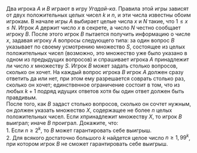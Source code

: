 Два игрока $A$ и $B$ играют в игру <i>Угадай-ка</i>. Правила этой игры зависят от двух положительных целых чисел $k$ и $n$, и эти числа известны обоим игрокам. 
В начале игры $A$ выбирает целые числа $x$ и $N$ такие, что $1\le x\le N$. Игрок $A$ держит число $x$ в секрете, а число $N$ честно сообщает игроку $B$. После этого игрок $B$ пытается получить информацию о числе $x$, задавая игроку $A$ вопросы следующего типа: за один вопрос $B$ указывает по своему усмотрению множество $S$, состоящее из целых положительных чисел (возможно, это множество уже было указано в одном из предыдущих вопросов) и спрашивает игрока $A$ принадлежит ли число $x$ множеству $S$. Игрок $B$ может задать столько вопросов, сколько он хочет. На каждый вопрос игрока $B$ игрок $A$ должен сразу ответить да или нет, при этом ему разрешается соврать столько раз, сколько он хочет; единственное ограничение состоит в том, что из любых $k+1$ подряд идущих ответов хотя бы один ответ должен быть правдивым.
<br>После того, как $B$ задаст столько вопросов, сколько он сочтет нужным, он должен указать множество $X$, содержащее не более $n$ целых положительных чисел. Если $x$принадлежит множеству $X$, то игрок $B$ выиграл; иначе $B$ проиграл. Докажите, что:
<br>1. Если $n\ge {{2}^{k}}$, то $B$ может гарантировать себе выигрыш.
<br>2. Для всякого достаточно большого $k$ найдется целое число $n\ge {{1,99}^{k}}$, при котором игрок $B$ не сможет гарантировать себе выигрыш.